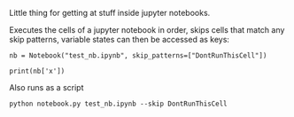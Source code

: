 Little thing for getting at stuff inside jupyter notebooks.

Executes the cells of a jupyter notebook in order, skips cells that match any skip patterns, variable states can then be accessed as keys:
```
nb = Notebook("test_nb.ipynb", skip_patterns=["DontRunThisCell"])

print(nb['x'])
```

Also runs as a script
```
python notebook.py test_nb.ipynb --skip DontRunThisCell
```
